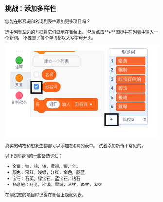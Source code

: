 ## 挑战：添加多样性

您能在形容词和名词列表中添加更多项目吗？

选中列表左边的方框将它们显示在舞台上。 然后点击**+**图标并在列表中输入一个新词。 不要忘了每个单词都以大写字母开头。

![截图](images/usernames-add.png)

真实的动物和想象生物都可以添加在`名词`列表中。 试着添加新奇不常见的。

以下是`形容词`的一些备选词汇：

+ 金属：锌、铜、铁、黄铜、银、金。
+ 颜色：深红，浅绿，洋红，金色，靛蓝
+ 宝石：石英，绿宝石，蓝宝石，钻石
+ 栖息地：月亮，沙漠，雪域，丛林，森林，太空

在测试您的项目时记得在舞台上隐藏列表。